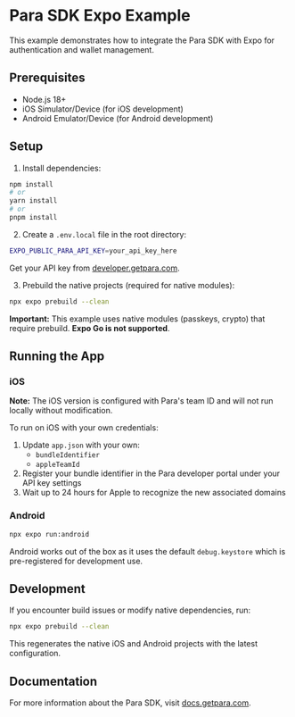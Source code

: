 # Para SDK Expo Example

This example demonstrates how to integrate the Para SDK with Expo for authentication and wallet management.

## Prerequisites

- Node.js 18+
- iOS Simulator/Device (for iOS development)
- Android Emulator/Device (for Android development)

## Setup

1. Install dependencies:
```bash
npm install
# or
yarn install
# or
pnpm install
```

2. Create a `.env.local` file in the root directory:
```bash
EXPO_PUBLIC_PARA_API_KEY=your_api_key_here
```

Get your API key from [developer.getpara.com](https://developer.getpara.com).

3. Prebuild the native projects (required for native modules):
```bash
npx expo prebuild --clean
```

**Important:** This example uses native modules (passkeys, crypto) that require prebuild. **Expo Go is not supported**.

## Running the App

### iOS
**Note:** The iOS version is configured with Para's team ID and will not run locally without modification.

To run on iOS with your own credentials:
1. Update `app.json` with your own:
   - `bundleIdentifier`
   - `appleTeamId`
2. Register your bundle identifier in the Para developer portal under your API key settings
3. Wait up to 24 hours for Apple to recognize the new associated domains

### Android
```bash
npx expo run:android
```

Android works out of the box as it uses the default `debug.keystore` which is pre-registered for development use.

## Development

If you encounter build issues or modify native dependencies, run:
```bash
npx expo prebuild --clean
```

This regenerates the native iOS and Android projects with the latest configuration.

## Documentation

For more information about the Para SDK, visit [docs.getpara.com](https://docs.getpara.com).